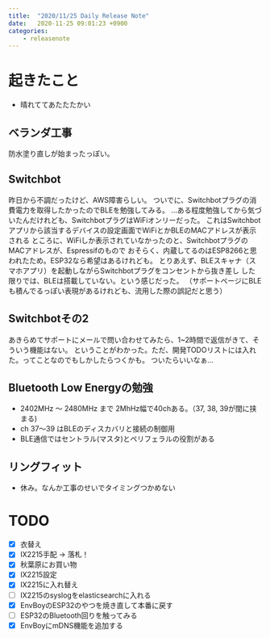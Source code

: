 ```yaml
---
title:  "2020/11/25 Daily Release Note"
date:   2020-11-25 09:01:23 +0900
categories:
	- releasenote
---
```

# 起きたこと

* 晴れててあたたたかい

## ベランダ工事

防水塗り直しが始まったっぽい。

## Switchbot

昨日から不調だったけど、AWS障害らしい。
ついでに、Switchbotプラグの消費電力を取得したかったのでBLEを勉強してみる。
…ある程度勉強してから気づいたんだけれども、SwitchbotプラグはWiFiオンリーだった。
これはSwitchbotアプリから該当するデバイスの設定画面でWiFiとかBLEのMACアドレスが表示される
ところに、WiFiしか表示されていなかったのと、SwitchbotプラグのMACアドレスが、Espressifのもので
おそらく、内蔵してるのはESP8266と思われたため。ESP32なら希望はあるけれども。
とりあえず、BLEスキャナ（スマホアプリ）を起動しながらSwitchbotプラグをコンセントから抜き差し
した限りでは、BLEは搭載していない。という感じだった。
（サポートページにBLEも積んでるっぽい表現があるけれども、流用した際の誤記だと思う）

## Switchbotその2

あきらめてサポートにメールで問い合わせてみたら、1~2時間で返信がきて、そういう機能はない。
ということがわかった。ただ、開発TODOリストには入れた。ってことなのでもしかしたらつくかも。
ついたらいいなぁ…

## Bluetooth Low Energyの勉強

* 2402MHz 〜 2480MHz まで 2MhHz幅で40chある。（37, 38, 39が間に挟まる)
* ch 37〜39 はBLEのディスカバリと接続の制御用
* BLE通信ではセントラル(マスタ)とペリフェラルの役割がある


## リングフィット

* 休み。なんか工事のせいでタイミングつかめない

# TODO 

- [x] 衣替え
- [X] IX2215手配 -> 落札！
- [x] 秋葉原にお買い物
- [x] IX2215設定
- [x] IX2215に入れ替え
- [ ] IX2215のsyslogをelasticsearchに入れる
- [x] EnvBoyのESP32のやつを焼き直して本番に戻す
- [ ] ESP32のBluetooth回りを触ってみる
- [x] EnvBoyにmDNS機能を追加する